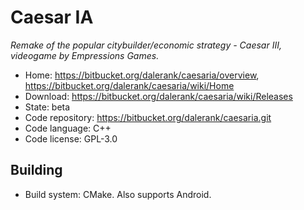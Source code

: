 # Caesar IA

_Remake of the popular citybuilder/economic strategy - Caesar III, videogame by Empressions Games._

- Home: https://bitbucket.org/dalerank/caesaria/overview, https://bitbucket.org/dalerank/caesaria/wiki/Home
- Download: https://bitbucket.org/dalerank/caesaria/wiki/Releases
- State: beta
- Code repository: https://bitbucket.org/dalerank/caesaria.git
- Code language: C++
- Code license: GPL-3.0

## Building

- Build system: CMake. Also supports Android.

